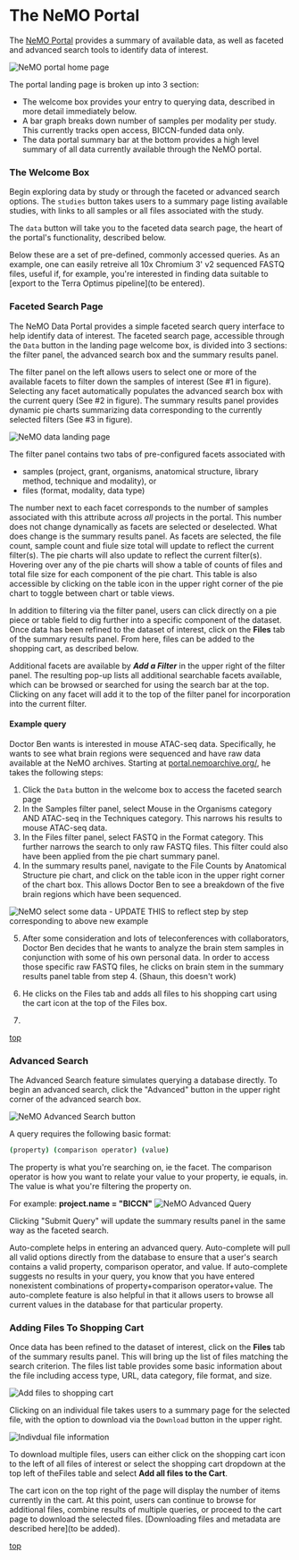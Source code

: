 <a name="top"></a>

# The NeMO Portal

The [NeMO Portal](http://portal.nemoarchive.org/) provides a summary of available data, as well as faceted and advanced search tools to identify data of interest. 

![NeMO portal home page](images/nemo_data_portal/nemo-main-landing-page.png)

The portal landing page is broken up into 3 section:
 * The welcome box provides your entry to querying data, described in more detail immediately below.
 * A bar graph breaks down number of samples per modality per study. This currently tracks open access, BICCN-funded data only.
 * The data portal summary bar at the bottom provides a high level summary of all data currently available through the NeMO portal.
 
### The Welcome Box

Begin exploring data by study or through the faceted or advanced search options. The `studies` button takes users to a summary page listing available studies, with links to all samples or all files associated with the study.

The `data` button will take you to the faceted data search page, the heart of the portal's functionality, described below.

Below these are a set of pre-defined, commonly accessed queries. As an example, one can easily retreive all 10x Chromium 3' v2 sequenced FASTQ files, useful if, for example, you're interested in finding data suitable to [export to the Terra Optimus pipeline](to be entered).


### Faceted Search Page

The NeMO Data Portal provides a simple faceted search query interface to help identify data of interest. The faceted search page, accessible through the `Data` button in the landing page welcome box, is divided into 3 sections: the filter panel, the advanced search box and the summary results panel. 

The filter panel on the left allows users to select one or more of the available facets to filter down the samples of interest (See #1 in figure). Selecting any facet automatically populates the advanced search box with the current query (See #2 in figure). The summary results panel provides dynamic pie charts summarizing data corresponding to the currently selected filters (See #3 in figure).

![NeMO data landing page](images/nemo_data_portal/nemo-data-landing-page.png)

The filter panel contains two tabs of pre-configured facets associated with 
* samples (project, grant, organisms, anatomical structure, library method, technique and modality), or 
* files (format, modality, data type) 

The number next to each facet corresponds to the number of samples associated with this attribute across *all* projects in the portal. This number does not change dynamically as facets are selected or deselected. What does change is the summary results panel. As facets are selected, the file count, sample count and fiule size total will update to reflect the current filter(s). The pie charts will also update to reflect the current filter(s). Hovering over any of the pie charts will show a table of counts of files and total file size for each component of the pie chart. This table is also accessible by clicking on the table icon in the upper right corner of the pie chart to toggle between chart or table views.  

In addition to filtering via the filter panel, users can click directly on a pie piece or table field to dig further into a specific component of the dataset. Once data has been refined to the dataset of interest, click on the **Files** tab of the summary results panel. From here, files can be added to the shopping cart, as described below. 

Additional facets are available by ***Add a Filter*** in the upper right of the filter panel. The resulting pop-up lists all additional searchable facets available, which can be browsed or searched for using the search bar at the top. Clicking on any facet will add it to the top of the filter panel for incorporation into the current filter.

#### Example query
Doctor Ben wants is interested in mouse ATAC-seq data. Specifically, he wants to see what brain regions were sequenced and have raw data available at the NeMO archives. Starting at [portal.nemoarchive.org/](https://portal.nemoarchive.org/), he takes the following steps:
1) Click the `Data` button in the welcome box to access the faceted search page
2) In the Samples filter panel, select Mouse in the Organisms category AND ATAC-seq in the Techniques category. This narrows his results to mouse ATAC-seq data.
3) In the Files filter panel, select FASTQ in the Format category. This further narrows the search to only raw FASTQ files. This filter could also have been applied from the pie chart summary panel.
4) In the summary results panel, navigate to the File Counts by Anatomical Structure pie chart, and click on the table icon in the upper right corner of the chart box. This allows Doctor Ben to see a breakdown of the five brain regions which have been sequenced.

![NeMO select some data](images/nemo_data_portal/nemo-data-select-study.png) - UPDATE THIS to reflect step by step corresponding to above new example

5) After some consideration and lots of teleconferences with collaborators, Doctor Ben decides that he wants to analyze the brain stem samples in conjunction with some of his own personal data. In order to access those specific raw FASTQ files, he clicks on brain stem in the summary results panel table from step 4. (Shaun, this doesn't work)

6) He clicks on the Files tab and adds all files to his shopping cart using the cart icon at the top of the Files box. 
7) 


[top](#top)

### Advanced Search 

The Advanced Search feature simulates querying a database directly. To begin an advanced search, click the "Advanced" button in the upper right corner of the advanced search box. 

![NeMO Advanced Search button](images/nemo_data_portal/advanced-search.png)

A query requires the following basic format:

```bash
(property) (comparison operator) (value)
```

The property is what you're searching on, ie the facet. The comparison operator is how you want to relate your value to your property, ie equals, in. The value is what you're filtering the property on.

For example:
**project.name = "BICCN"** 
![NeMO Advanced Query](images/nemo_data_portal/advanced-query.png)


Clicking "Submit Query" will update the summary results panel in the same way as the faceted search. 

Auto-complete helps in entering an advanced query. Auto-complete will pull all valid options directly from the database to ensure that a user's search contains a valid property, comparison operator, and value. If auto-complete suggests no results in your query, you know that you have entered nonexistent combinations of property+comparison operator+value. The auto-complete feature is also helpful in that it allows users to browse all current values in the database for that particular property.

### Adding Files To Shopping Cart <a name="add-to-shopping-cart"></a>
Once data has been refined to the dataset of interest, click on the **Files** tab of the summary results panel. This will bring up the list of files matching the search criterion. The files list table provides some basic information about the file including access type, URL, data category, file format, and size.

![Add files to shopping cart](images/nemo_data_portal/nemo-add-to-shopping-cart.png)

Clicking on an individual file takes users to a summary page for the selected file, with the option to download via the `Download` button in the upper right. 

![Indivdual file information](images/nemo_data_portal/nemo-file-list-item-details.png)

To download multiple files, users can either click on the shopping cart icon to the left of all files of interest or select the shopping cart dropdown at the top left of theFiles table and select **Add all files to the Cart**.  

The cart icon on the top right of the page will display the number of items currently in the cart. At this point, users can continue to browse for additional files, combine results of multiple queries, or proceed to the cart page to download the selected files. [Downloading files and metadata are described here](to be added).

[top](#top)
